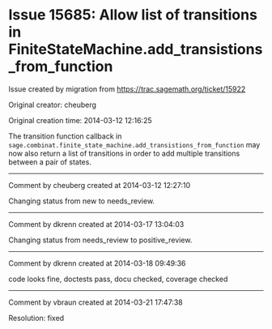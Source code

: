 # Issue 15685: Allow list of transitions in FiniteStateMachine.add_transistions_from_function

Issue created by migration from https://trac.sagemath.org/ticket/15922

Original creator: cheuberg

Original creation time: 2014-03-12 12:16:25

The transition function callback in
`sage.combinat.finite_state_machine.add_transistions_from_function`
may now also return a list of transitions in order to add multiple
transitions between a pair of states.



---

Comment by cheuberg created at 2014-03-12 12:27:10

Changing status from new to needs_review.


---

Comment by dkrenn created at 2014-03-17 13:04:03

Changing status from needs_review to positive_review.


---

Comment by dkrenn created at 2014-03-18 09:49:36

code looks fine, doctests pass, docu checked, coverage checked


---

Comment by vbraun created at 2014-03-21 17:47:38

Resolution: fixed

